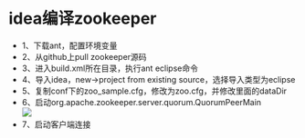 # idea编译zookeeper
* 1、下载ant，配置环境变量  
* 2、从github上pull zookeeper源码  
* 3、进入build.xml所在目录，执行ant eclipse命令  
* 4、导入idea，new->project from existing source，选择导入类型为eclipse
* 5、复制conf下的zoo_sample.cfg，修改为zoo.cfg，并修改里面的dataDir  
* 6、启动org.apache.zookeeper.server.quorum.QuorumPeerMain  
![](https://upload-images.jianshu.io/upload_images/5000473-41e072a6640d58a4.png?imageMogr2/auto-orient/strip%7CimageView2/2/w/1240)  
* 7、启动客户端连接
